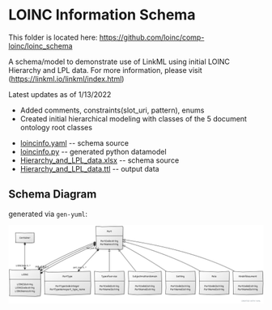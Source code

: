 # LOINC Information Schema
This folder is located here: https://github.com/loinc/comp-loinc/loinc_schema

A schema/model to demonstrate use of LinkML using initial LOINC Hierarchy and LPL data. For more information, please visit (https://linkml.io/linkml/index.html)

Latest updates as of 1/13/2022
- Added comments, constraints(slot_uri, pattern), enums
- Created initial hierarchical modeling with classes of the 5 document ontology root classes


 * [loincinfo.yaml](loincinfo.yaml) -- schema source
 * [loincinfo.py](loincinfo.py) -- generated python datamodel 
 * [Hierarchy_and_LPL_data.xlsx](Hierarchy_and_LPL_data.xlsx) -- schema source 
 * [Hierarchy_and_LPL_data.ttl](data.ttl) -- output data

## Schema Diagram

generated via `gen-yuml`:

![schema](32fa8d11.jpeg)
